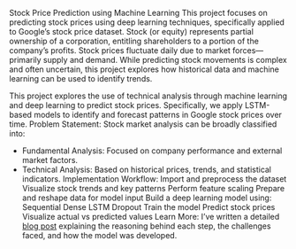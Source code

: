 Stock Price Prediction using Machine Learning
This project focuses on predicting stock prices using deep learning techniques, specifically applied to Google’s stock price dataset. Stock (or equity) represents partial ownership of a corporation, entitling shareholders to a portion of the company’s profits. Stock prices fluctuate daily due to market forces—primarily supply and demand. While predicting stock movements is complex and often uncertain, this project explores how historical data and machine learning can be used to identify trends.

This project explores the use of technical analysis through machine learning and deep learning to predict stock prices. Specifically, we apply LSTM-based models to identify and forecast patterns in Google stock prices over time.
Problem Statement:
Stock market analysis can be broadly classified into:
- Fundamental Analysis: Focused on company performance and external market factors.
- Technical Analysis: Based on historical prices, trends, and statistical indicators.
Implementation Workflow:
Import and preprocess the dataset
Visualize stock trends and key patterns
Perform feature scaling
Prepare and reshape data for model input
Build a deep learning model using:
Sequential
Dense
LSTM
Dropout
Train the model
Predict stock prices
Visualize actual vs predicted values
Learn More:
I’ve written a detailed [blog post](https://www.blogger.com/u/2/blog/post/edit/1907108883869461564/5327685305629855056) explaining the reasoning behind each step, the challenges faced, and how the model was developed.

